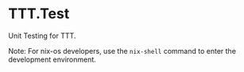 # TTT.Test

Unit Testing for TTT.

Note: For nix-os developers, use the `nix-shell` command to enter the development environment.